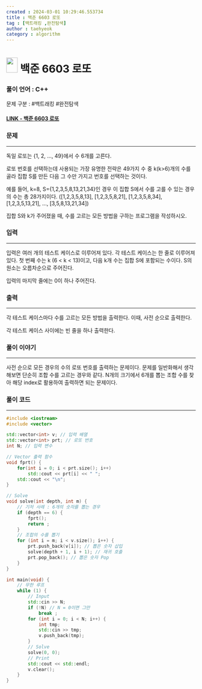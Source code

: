 ```yaml
---
created : 2024-03-01 10:29:46.553734
title : 백준 6603 로또
tag : [백트래킹 ,완전탐색]
author : taehyeok
category : algorithm
---
```

# <img src="https://d2gd6pc034wcta.cloudfront.net/tier/9.svg" width="30" height="40"> 백준 6603 로또


### 풀이 언어 : C++

문제 구분 : #백트래킹 #완전탐색
#### [LINK - 백준 6603 로또](https://www.acmicpc.net/problem/6603)

### 문제

<hr>


독일 로또는 {1, 2, ..., 49}에서 수 6개를 고른다.

로또 번호를 선택하는데 사용되는 가장 유명한 전략은 49가지 수 중 k(k>6)개의 수를 골라 집합 S를 만든 다음 그 수만 가지고 번호를 선택하는 것이다.

예를 들어, k=8, S={1,2,3,5,8,13,21,34}인 경우 이 집합 S에서 수를 고를 수 있는 경우의 수는 총 28가지이다. ([1,2,3,5,8,13], [1,2,3,5,8,21], [1,2,3,5,8,34], [1,2,3,5,13,21], ..., [3,5,8,13,21,34])

집합 S와 k가 주어졌을 때, 수를 고르는 모든 방법을 구하는 프로그램을 작성하시오.


### 입력

<hr>


입력은 여러 개의 테스트 케이스로 이루어져 있다. 각 테스트 케이스는 한 줄로 이루어져 있다. 첫 번째 수는 k (6 < k < 13)이고, 다음 k개 수는 집합 S에 포함되는 수이다. S의 원소는 오름차순으로 주어진다.

입력의 마지막 줄에는 0이 하나 주어진다. 
### 출력

<hr>


각 테스트 케이스마다 수를 고르는 모든 방법을 출력한다. 이때, 사전 순으로 출력한다.

각 테스트 케이스 사이에는 빈 줄을 하나 출력한다.
### 풀이 이야기

<hr>


사전 순으로 모든 경우의 수의 로또 번호를 출력하는 문제이다. 문제를 일반화해서 생각해보면 단순히 조합 수를 고르는 경우와 같다. N개의 크기에서 6개를 뽑는 조합 수를 찾아 해당 index로 활용하여 출력하면 되는 문제이다.

### 풀이 코드

<hr>


``` c++
#include <iostream>
#include <vector>

std::vector<int> v; // 입력 배열
std::vector<int> prt; // 로또 번호
int N; // 입력 변수

// Vector 출력 함수
void fprt() {
    for(int i = 0; i < prt.size(); i++)
        std::cout << prt[i] << " ";
    std::cout << "\n";
}

// Solve
void solve(int depth, int m) {
    // 기저 사례 : 6개의 숫자를 뽑는 경우
    if (depth == 6) {
        fprt();
        return ;
    }
    // 조합의 수를 뽑기
    for (int i = m; i < v.size(); i++) {
        prt.push_back(v[i]); // 뽑은 숫자 삽입
        solve(depth + 1, i + 1); // 재귀 호출
        prt.pop_back(); // 뽑은 숫자 Pop
    }
}

int main(void) {
    // 무한 루프
    while (1) {
        // Input
        std::cin >> N;
        if (!N) // N = 0이면 그만
            break ;
        for (int i = 0; i < N; i++) {
            int tmp;
            std::cin >> tmp;
            v.push_back(tmp);
        }
        // Solve
        solve(0, 0);
        // Print
        std::cout << std::endl;
        v.clear();
    }
}
```
